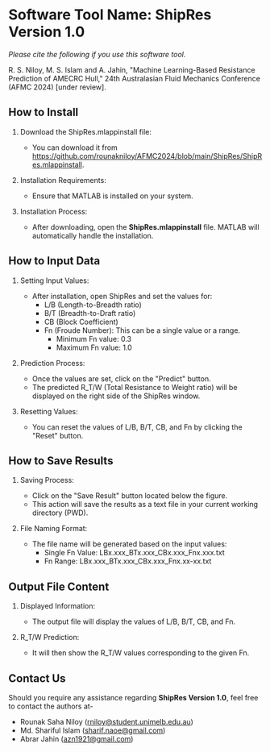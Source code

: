 # Software Tool Name: ShipRes Version 1.0

*Please cite the following if you use this software tool.*

R. S. Niloy, M. S. Islam and A. Jahin, "Machine Learning-Based Resistance Prediction of AMECRC Hull," 24th Australasian Fluid Mechanics Conference (AFMC 2024) [under review].


## How to Install

1. Download the ShipRes.mlappinstall file:
   - You can download it from https://github.com/rounakniloy/AFMC2024/blob/main/ShipRes/ShipRes.mlappinstall.

2. Installation Requirements:
   - Ensure that MATLAB is installed on your system.

3. Installation Process:
   - After downloading, open the **ShipRes.mlappinstall** file. MATLAB will automatically handle the installation.


## How to Input Data

1. Setting Input Values:
   - After installation, open ShipRes and set the values for:
     - L/B (Length-to-Breadth ratio)
     - B/T (Breadth-to-Draft ratio)
     - CB (Block Coefficient)
     - Fn (Froude Number): This can be a single value or a range.
       - Minimum Fn value: 0.3
       - Maximum Fn value: 1.0

2. Prediction Process:
   - Once the values are set, click on the "Predict" button.
   - The predicted R_T/W (Total Resistance to Weight ratio) will be displayed on the right side of the ShipRes window.

3. Resetting Values:
   - You can reset the values of L/B, B/T, CB, and Fn by clicking the "Reset" button.


## How to Save Results

1. Saving Process:
   - Click on the "Save Result" button located below the figure.
   - This action will save the results as a text file in your current working directory (PWD).

2. File Naming Format:
   - The file name will be generated based on the input values:
     - Single Fn Value: LBx.xxx_BTx.xxx_CBx.xxx_Fnx.xxx.txt
     - Fn Range: LBx.xxx_BTx.xxx_CBx.xxx_Fnx.xx-xx.txt


## Output File Content

1. Displayed Information:
   - The output file will display the values of L/B, B/T, CB, and Fn.

2. R_T/W Prediction:
   - It will then show the R_T/W values corresponding to the given Fn.
   
   
## Contact Us
Should you require any assistance regarding **ShipRes Version 1.0**, feel free to contact the authors at-
- Rounak Saha Niloy (rniloy@student.unimelb.edu.au)
- Md. Shariful Islam (sharif.naoe@gmail.com)
- Abrar Jahin (azn1921@gmail.com)
